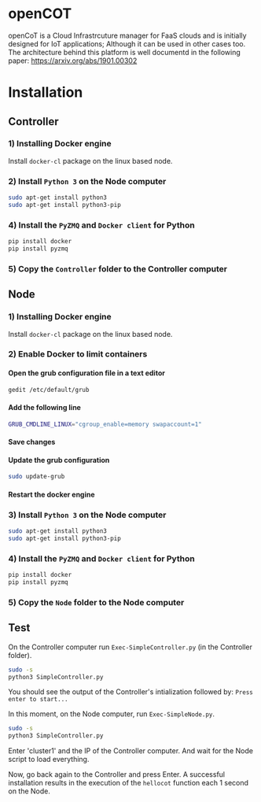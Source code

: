 # openCOT

openCoT is a Cloud Infrastrcuture manager for FaaS clouds and is initially designed for IoT applications; Although it can be used in other cases too.
The architecture behind this platform is well documentd in the following paper:
https://arxiv.org/abs/1901.00302

# Installation
## Controller

### 1) Installing Docker engine
Install ```docker-cl``` package on the linux based node.

### 2) Install ```Python 3``` on the Node computer
``` bash
sudo apt-get install python3
sudo apt-get install python3-pip
```

### 4) Install the ```PyZMQ``` and ```Docker client``` for Python
```bash
pip install docker
pip install pyzmq
```

### 5) Copy the ```Controller``` folder to the Controller computer



## Node

### 1) Installing Docker engine
Install ```docker-cl``` package on the linux based node.

### 2) Enable Docker to limit containers

#### Open the grub configuration file in a text editor
``` bash
gedit /etc/default/grub
```
#### Add the following line
``` bash
GRUB_CMDLINE_LINUX="cgroup_enable=memory swapaccount=1"
```
#### Save changes
#### Update the grub configuration
``` bash
sudo update-grub
```
#### Restart the docker engine

### 3) Install ```Python 3``` on the Node computer
```bash
sudo apt-get install python3
sudo apt-get install python3-pip
```

### 4) Install the ```PyZMQ``` and ```Docker client``` for Python
```bash
pip install docker
pip install pyzmq
```

### 5) Copy the ``Node`` folder to the Node computer

## Test

On the Controller computer run ```Exec-SimpleController.py``` (in the Controller folder).

```bash
sudo -s
python3 SimpleController.py
```
You should see the output of the Controller's intialization followed by:
```Press enter to start...```

In this moment, on the Node computer, run ```Exec-SimpleNode.py```.
```bash
sudo -s
python3 SimpleController.py
```

Enter 'cluster1' and the IP of the Controller computer. And wait for the Node script to load everything.

Now, go back again to the Controller and press Enter. A successful installation results in the execution of the ```hellocot``` function each 1 second on the Node.
